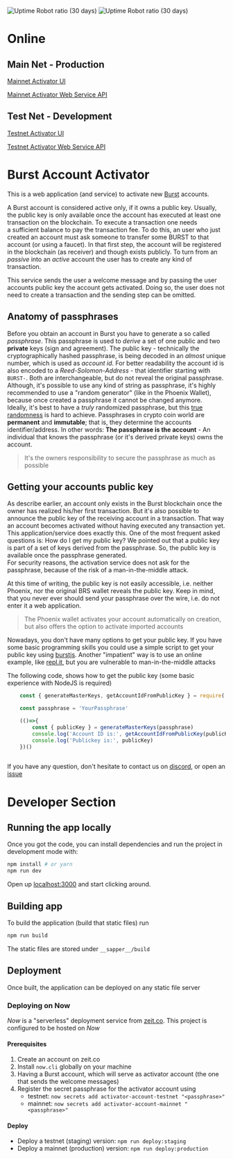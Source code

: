 ![Uptime Robot ratio (30 days)](https://img.shields.io/uptimerobot/ratio/m784377894-299d79c7d5c34fed26b22169?label=Uptime%20Mainnet)
![Uptime Robot ratio (30 days)](https://img.shields.io/uptimerobot/ratio/m784377904-89a3979b61551238a7d96b5d?label=Uptime%20Testnet)

# Online

## Main Net - Production

[Mainnet Activator UI](https://burst-account-activator.now.sh/)

[Mainnet Activator Web Service API](https://petstore.swagger.io/?url=https://burst-account-activator.now.sh/api/info)

## Test Net - Development

[Testnet Activator UI](https://burst-account-activator-testnet.now.sh/)

[Testnet Activator Web Service API](https://petstore.swagger.io/?url=https://burst-account-activator-testnet.now.sh/api/info)

# Burst Account Activator

This is a web application (and service) to activate new [Burst](https://www.burst-coin.org/) accounts.

A Burst account is considered active only, if it owns a public key. Usually, the public key is only available once the 
account has executed at least one transaction on the blockchain. To execute a transaction one needs  
a sufficient balance to pay the transaction fee. To do this, an user who just created an account must ask someone to 
transfer some BURST to that account (or using a faucet). In that first step, the account will be registered in the blockchain (as receiver) and
though exists publicly. To turn from an _passive_ into an _active_ account the user has to create any kind of transaction.

This service sends the user a welcome message and by passing the user accounts public key the account gets activated.
Doing so, the user does not need to create a transaction and the sending step can be omitted.    

## Anatomy of passphrases

Before you obtain an account in Burst you have to generate a so called _passphrase_. This passphrase is used to _derive_ a set of one public and two __private__ keys (sign and agreement). 
The public key - technically the cryptographically hashed passphrase, is being decoded in an _almost_ unique number, which is used as _account id_. 
For better readability the account id is also encoded to a _Reed-Solomon-Address_ - that identifier starting with `BURST-`. Both are interchangeable, but do not reveal the original passphrase.    
Although, it's possible to use any kind of string as passphrase, it's highly recommended to use a "random generator" (like in the Phoenix Wallet), because once created a passphrase it cannot be changed anymore.  
Ideally, it's best to have a _truly_ randomized passphrase, but this [true randomness](https://www.random.org/randomness) is hard to achieve. Passphrases in crypto coin world are **permanent** and **immutable**;
that is, they determine the accounts identifier/address. In other words: **The passphrase is the account** - An individual that knows the passphrase (or it's derived private keys) owns the account. 

> It's the owners responsibility to secure the passphrase as much as possible   

## Getting your accounts public key

As describe earlier, an account only exists in the Burst blockchain once the owner has realized his/her first transaction. But it's also possible to announce the public key of the receiving account in a transaction. 
That way an account becomes activated without having executed any transaction yet. 
This application/service does exactly this. One of the most frequent asked questions is: How do I get my public key? 
We pointed out that a public key is part of a set of keys derived from the passphrase. So, the public key is available once the passphrase generated.    
For security reasons, the activation service does not ask for the passphrase, because of the risk of a man-in-the-middle attack.

At this time of writing, the public key is not easily accessible, i.e. neither Phoenix, nor the original BRS wallet reveals the public key.
Keep in mind, that you never ever should send your passphrase over the wire, i.e. do not enter it a web application.

> The Phoenix wallet activates your account automatically on creation, but also offers the option to activate imported accounts 

Nowadays, you don't have many options to get your public key. If you have some basic programming skills you could use a simple script to get your public key using [burstjs](https://burstappsteam.org/phoenix/modules/crypto.html#generatemasterkeys).
Another "impatient" way is to use an online example, like [repl.it](https://repl.it/@ohager/BurstJS-Playground), but you are vulnerable to man-in-the-middle attacks
  
The following code, shows how to get the public key (some basic experience with NodeJS is required)  
```javascript
    const { generateMasterKeys, getAccountIdFromPublicKey } = require('@burstjs/crypto')

    const passphrase = 'YourPassphrase'

    (()=>{
        const { publicKey } = generateMasterKeys(passphrase)
        console.log('Account ID is:', getAccountIdFromPublicKey(publicKey) )
        console.log('Publickey is:', publicKey)    
    })()
    
```
     
If you have any question, don't hesitate to contact us on [discord](https://discord.gg/KWVbWJv), or open an [issue](https://github.com/ohager/burst-account-activator/issues/new) 

# Developer Section

## Running the app locally

Once you got the code, you can install dependencies and run the project in development mode with:

```bash
npm install # or yarn
npm run dev
```

Open up [localhost:3000](http://localhost:3000) and start clicking around.

## Building app

To build the application (build that static files) run

```bash
npm run build
```

The static files are stored under `__sapper__/build` 

## Deployment

Once built, the application can be deployed on any static file server

### Deploying on Now 

_Now_ is a "serverless" deployment service from [zeit.co](https://zeit.co).
This project is configured to be hosted on _Now_

#### Prerequisites
1. Create an account on zeit.co
2. Install `now.cli` globally on your machine 
3. Having a Burst account, which will serve as activator account (the one that sends the welcome messages)
4. Register the secret passphrase for the activator account using 
   - testnet: `now secrets add activator-account-testnet "<passphrase>"`
   - mainnet: `now secrets add activator-account-mainnet "<passphrase>"`

#### Deploy
 
 - Deploy a testnet (staging) version: `npm run deploy:staging`
 - Deploy a mainnet (production) version: `npm run deploy:production`
